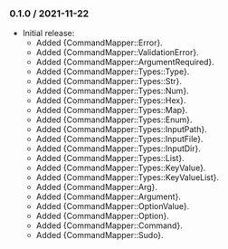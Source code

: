### 0.1.0 / 2021-11-22

* Initial release:
  * Added {CommandMapper::Error}.
  * Added {CommandMapper::ValidationError}.
  * Added {CommandMapper::ArgumentRequired}.
  * Added {CommandMapper::Types::Type}.
  * Added {CommandMapper::Types::Str}.
  * Added {CommandMapper::Types::Num}.
  * Added {CommandMapper::Types::Hex}.
  * Added {CommandMapper::Types::Map}.
  * Added {CommandMapper::Types::Enum}.
  * Added {CommandMapper::Types::InputPath}.
  * Added {CommandMapper::Types::InputFile}.
  * Added {CommandMapper::Types::InputDir}.
  * Added {CommandMapper::Types::List}.
  * Added {CommandMapper::Types::KeyValue}.
  * Added {CommandMapper::Types::KeyValueList}.
  * Added {CommandMapper::Arg}.
  * Added {CommandMapper::Argument}.
  * Added {CommandMapper::OptionValue}.
  * Added {CommandMapper::Option}.
  * Added {CommandMapper::Command}.
  * Added {CommandMapper::Sudo}.


